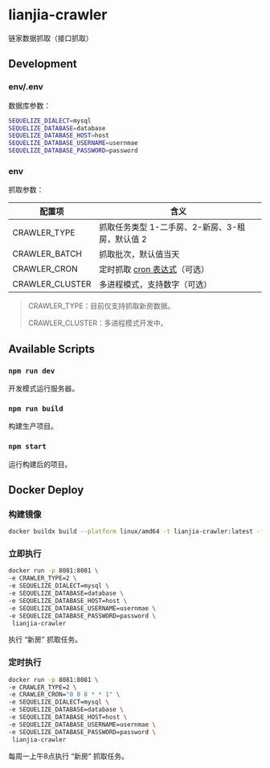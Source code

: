 # lianjia-crawler

链家数据抓取（接口抓取）

## Development

### env/.env 

数据库参数：

```bash
SEQUELIZE_DIALECT=mysql
SEQUELIZE_DATABASE=database
SEQUELIZE_DATABASE_HOST=host
SEQUELIZE_DATABASE_USERNAME=usernmae
SEQUELIZE_DATABASE_PASSWORD=password
```

### env

抓取参数：

| 配置项          | 含义                                                         |
| --------------- | ------------------------------------------------------------ |
| CRAWLER_TYPE    | 抓取任务类型 1-二手房、2-新房、3-租房，默认值 2              |
| CRAWLER_BATCH   | 抓取批次，默认值当天                                         |
| CRAWLER_CRON    | 定时抓取 [cron 表达式](https://www.npmjs.com/package/node-schedule)（可选） |
| CRAWLER_CLUSTER | 多进程模式，支持数字（可选）                                 |

> CRAWLER_TYPE：目前仅支持抓取新房数据。
>
> CRAWLER_CLUSTER：多进程模式开发中。

## Available Scripts

### `npm run dev`

开发模式运行服务器。

### `npm run build`

构建生产项目。

### `npm start`

运行构建后的项目。

## Docker Deploy

### 构建镜像

```bash
docker buildx build --platform linux/amd64 -t lianjia-crawler:latest -f Dockerfile .
```

### 立即执行

```bash
docker run -p 8081:8081 \
-e CRAWLER_TYPE=2 \
-e SEQUELIZE_DIALECT=mysql \
-e SEQUELIZE_DATABASE=database \
-e SEQUELIZE_DATABASE_HOST=host \
-e SEQUELIZE_DATABASE_USERNAME=usernmae \
-e SEQUELIZE_DATABASE_PASSWORD=password \
 lianjia-crawler
```

执行 “新房” 抓取任务。

### 定时执行

```bash
docker run -p 8081:8081 \
-e CRAWLER_TYPE=2 \
-e CRAWLER_CRON="0 0 8 * * 1" \
-e SEQUELIZE_DIALECT=mysql \
-e SEQUELIZE_DATABASE=database \
-e SEQUELIZE_DATABASE_HOST=host \
-e SEQUELIZE_DATABASE_USERNAME=usernmae \
-e SEQUELIZE_DATABASE_PASSWORD=password \
 lianjia-crawler
```

每周一上午8点执行 “新房” 抓取任务。

